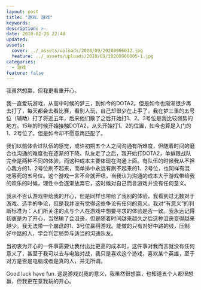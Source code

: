 ```yaml
---
layout: post
title: "游戏、游戏"
keywords: 
description: >-
date: 2018-02-26 22:48
updated: 
assets:
  cover: ../_assets/uploads/2020/09/20200906012.jpg
  feature: ../_assets/uploads/2020/09/20200906005-1.jpg
categories:
  - 游戏
feature: false
---
```


我虽然想赢，但我更看重开心。

我一直爱玩游戏，从高中时候的梦三，到如今的DOTA2。但是如今也渐渐很少再去打了，每天都会去看比赛，看别人玩，自己却很少在上手了。我在梦三里的五号位（辅助）打了将近五年，后来他们散了之后开始打1、2。3号位是我比较弱势的地方。15年的时候开始接触DOTA2，从头开始打1、2的位置，如今也算是入门的1、2号位了。但是如今却不愿意再匹配了。

我们以前体会过队伍的感觉，或许初期五个人之间沟通有所难度，但随着时间的磨合也沟通的难度也在逐渐的下降。队友走了之后，我开始打DOTA2，单排跟战队完全是两种不同的体验，而这种成本主要体现在沟通上面。有队伍的时候我从不担心我方的1、2号位刷不起来，而单排中永远有刷不起来的1、2号位，也同样有混吃等死的五号位。这个游戏一言不合就开喷，当我认为沟通的成本大于游戏带给我的欢乐的时候，理性中会逐渐放弃它，这时候对自己而言游戏并没有任何意义。

我从不否认游戏带给我的开心，但是同样也带给了我别的体验，我看到过无数对于游戏、选手的争论，但是我并没有觉得这些争论有任何的意义。我对“有意义”的判断标准为：人们所关注的点与个人在游戏中想要寻求的体验是否一致。我永远记得初衷是为了开心，当然输了会沮丧，但是随着时间越来越久之后这种沮丧变得越来越少。我无法带一个崩盘的1、3号位赢得游戏。能做的只有对好中路的线，压制好中路的人，学会判定局势与适当的沟通队友。

当初衷为开心的一件事需要让我付出比更高的成本时，这件事对我而言就没有任何意义了，甚至于我可以去与电脑对战，我只是喜欢这个游戏，喜欢某个英雄，至于对方是否是电脑或者是真的人，并无所谓。

Good luck have fun.
这是游戏对我的意义，我虽然很想赢，也知道五个人都很想赢，但我更在意我玩的开心。
